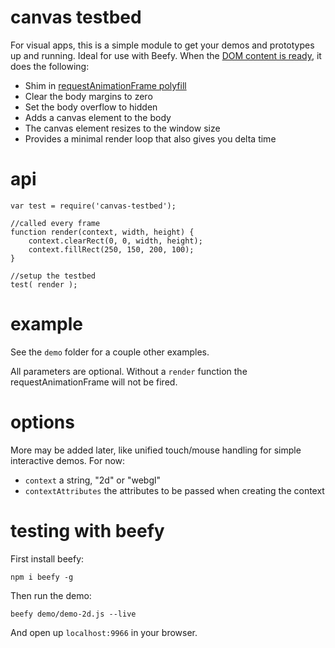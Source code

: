 # canvas testbed

For visual apps, this is a simple module to get your demos and prototypes up and running. Ideal for use with Beefy. When the [DOM content is ready](https://www.npmjs.org/package/domready), it does the following:

- Shim in [requestAnimationFrame polyfill](https://www.npmjs.org/package/raf.js)
- Clear the body margins to zero
- Set the body overflow to hidden
- Adds a canvas element to the body
- The canvas element resizes to the window size
- Provides a minimal render loop that also gives you delta time

# api

```
var test = require('canvas-testbed');

//called every frame
function render(context, width, height) {
	context.clearRect(0, 0, width, height);
	context.fillRect(250, 150, 200, 100);
}

//setup the testbed
test( render );
```

# example

See the `demo` folder for a couple other examples.

All parameters are optional. Without a `render` function the requestAnimationFrame will not be fired.

# options

More may be added later, like unified touch/mouse handling for simple interactive demos. For now:

- `context` a string, "2d" or "webgl"
- `contextAttributes` the attributes to be passed when creating the context

# testing with beefy

First install beefy:

```npm i beefy -g```

Then run the demo:

```beefy demo/demo-2d.js --live```

And open up `localhost:9966` in your browser. 